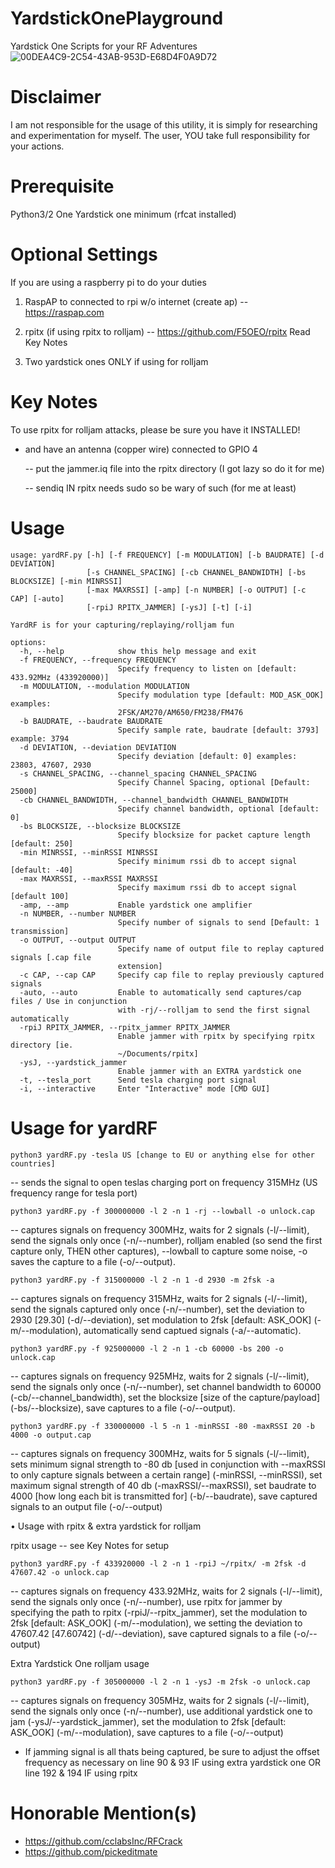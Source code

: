# YardstickOnePlayground
Yardstick One Scripts for your RF Adventures
![00DEA4C9-2C54-43AB-953D-E68D4F0A9D72](https://user-images.githubusercontent.com/27988707/207140390-7b5ed47b-d0ec-4821-8831-7253384973a3.jpeg)


# Disclaimer
  I am not responsible for the usage of this utility, it is simply for researching and experimentation for myself.
  The user, YOU take full responsibility for your actions. 

# Prerequisite
   Python3/2
   One Yardstick one minimum (rfcat installed)

# Optional Settings
   If you are using a raspberry pi to do your duties
   1. RaspAP to connected to rpi w/o internet (create ap)
      -- https://raspap.com

   2. rpitx (if using rpitx to rolljam)
     -- https://github.com/F5OEO/rpitx
        Read Key Notes 

   3. Two yardstick ones ONLY if using for rolljam
   
# Key Notes
  To use rpitx for rolljam attacks, please be sure you have it INSTALLED!
  
  - and have an antenna (copper wire) connected to GPIO 4

    -- put the jammer.iq file into the rpitx directory (I got lazy so do it for me)

    -- sendiq IN rpitx needs sudo so be wary of such (for me at least)

# Usage
```
usage: yardRF.py [-h] [-f FREQUENCY] [-m MODULATION] [-b BAUDRATE] [-d DEVIATION]
                 [-s CHANNEL_SPACING] [-cb CHANNEL_BANDWIDTH] [-bs BLOCKSIZE] [-min MINRSSI]
                 [-max MAXRSSI] [-amp] [-n NUMBER] [-o OUTPUT] [-c CAP] [-auto]
                 [-rpiJ RPITX_JAMMER] [-ysJ] [-t] [-i]

YardRF is for your capturing/replaying/rolljam fun

options:
  -h, --help            show this help message and exit
  -f FREQUENCY, --frequency FREQUENCY
                        Specify frequency to listen on [default: 433.92MHz (433920000)]
  -m MODULATION, --modulation MODULATION
                        Specify modulation type [default: MOD_ASK_OOK] examples:
                        2FSK/AM270/AM650/FM238/FM476
  -b BAUDRATE, --baudrate BAUDRATE
                        Specify sample rate, baudrate [default: 3793] example: 3794
  -d DEVIATION, --deviation DEVIATION
                        Specify deviation [default: 0] examples: 23803, 47607, 2930
  -s CHANNEL_SPACING, --channel_spacing CHANNEL_SPACING
                        Specify Channel Spacing, optional [Default: 25000]
  -cb CHANNEL_BANDWIDTH, --channel_bandwidth CHANNEL_BANDWIDTH
                        Specify channel bandwidth, optional [default: 0]
  -bs BLOCKSIZE, --blocksize BLOCKSIZE
                        Specify blocksize for packet capture length [default: 250]
  -min MINRSSI, --minRSSI MINRSSI
                        Specify minimum rssi db to accept signal [default: -40]
  -max MAXRSSI, --maxRSSI MAXRSSI
                        Specify maximum rssi db to accept signal [default 100]
  -amp, --amp           Enable yardstick one amplifier
  -n NUMBER, --number NUMBER
                        Specify number of signals to send [Default: 1 transmission]
  -o OUTPUT, --output OUTPUT
                        Specify name of output file to replay captured signals [.cap file
                        extension]
  -c CAP, --cap CAP     Specify cap file to replay previously captured signals
  -auto, --auto         Enable to automatically send captures/cap files / Use in conjunction
                        with -rj/--rolljam to send the first signal automatically
  -rpiJ RPITX_JAMMER, --rpitx_jammer RPITX_JAMMER
                        Enable jammer with rpitx by specifying rpitx directory [ie.
                        ~/Documents/rpitx]
  -ysJ, --yardstick_jammer
                        Enable jammer with an EXTRA yardstick one
  -t, --tesla_port      Send tesla charging port signal
  -i, --interactive     Enter "Interactive" mode [CMD GUI]

```

# Usage for yardRF
```
python3 yardRF.py -tesla US [change to EU or anything else for other countries]
```
-- sends the signal to open teslas charging port on frequency 315MHz (US frequency range for tesla port)
```
python3 yardRF.py -f 300000000 -l 2 -n 1 -rj --lowball -o unlock.cap
```
-- captures signals on frequency 300MHz, waits for 2 signals (-l/--limit), send the signals only once (-n/--number), rolljam enabled (so send the first capture only, THEN other captures), --lowball to capture some noise, -o saves the capture to a file (-o/--output). 

```
python3 yardRF.py -f 315000000 -l 2 -n 1 -d 2930 -m 2fsk -a
```
-- captures signals on frequency 315MHz, waits for 2 signals (-l/--limit), send the signals captured only once (-n/--number), set the deviation to 2930 [29.30] (-d/--deviation), set modulation to 2fsk [default: ASK_OOK] (-m/--modulation), automatically send captued signals (-a/--automatic).
```
python3 yardRF.py -f 925000000 -l 2 -n 1 -cb 60000 -bs 200 -o unlock.cap
```
-- captures signals on frequency 925MHz, waits for 2 signals (-l/--limit), send the signals only once (-n/--number), set channel bandwidth to 60000 (-cb/--channel_bandwidth), set the blocksize [size of the capture/payload] (-bs/--blocksize), save captures to a file (-o/--output).
```
python3 yardRF.py -f 330000000 -l 5 -n 1 -minRSSI -80 -maxRSSI 20 -b 4000 -o output.cap
```
-- captures signals on frequency 300MHz, waits for 5 signals (-l/--limit), sets minimum signal strength to -80 db [used in conjunction with --maxRSSI to only capture signals between a certain range] (-minRSSI, --minRSSI), set maximum signal strength of 40 db (-maxRSSI/--maxRSSI), set baudrate to 4000 [how long each bit is transmitted for] (-b/--baudrate), save captured signals to an output file (-o/--output)

• Usage with rpitx & extra yardstick for rolljam

rpitx usage -- see Key Notes for setup
```
python3 yardRF.py -f 433920000 -l 2 -n 1 -rpiJ ~/rpitx/ -m 2fsk -d 47607.42 -o unlock.cap
```
-- captures signals on frequency 433.92MHz, waits for 2 signals (-l/--limit), send the signals only once (-n/--number), use rpitx for jammer by specifying the path to rpitx (-rpiJ/--rpitx_jammer), set the modulation to 2fsk [default: ASK_OOK] (-m/--modulation), we setting the deviation to 47607.42 [47.60742] (-d/--deviation), save captured signals to a file (-o/--output)

Extra Yardstick One rolljam usage
```
python3 yardRF.py -f 305000000 -l 2 -n 1 -ysJ -m 2fsk -o unlock.cap
```
-- captures signals on frequency 305MHz, waits for 2 signals (-l/--limit), send the signals only once (-n/--number), use additional yardstick one to jam (-ysJ/--yardstick_jammer), set the modulation to 2fsk [default: ASK_OOK] (-m/--modulation), save captures to a file (-o/--output)

* If jamming signal is all thats being captured, be sure to adjust the offset frequency as necessary on line 90 & 93 IF using extra yardstick one OR line 192 & 194 IF using rpitx

# Honorable Mention(s)
- https://github.com/cclabsInc/RFCrack
- https://github.com/pickeditmate
